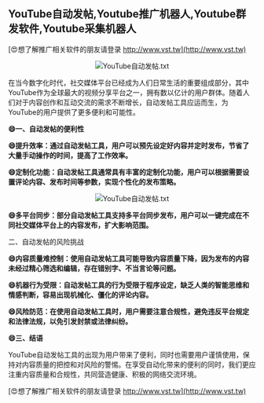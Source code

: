 ## **YouTube自动发帖,Youtube推广机器人,Youtube群发软件,Youtube采集机器人**

[😍想了解推广相关软件的朋友请登录 http://www.vst.tw](http://www.vst.tw)

 <center><img src="https://vst.tw/MP4/tuiguang/png/3.png" alt="YouTube自动发帖.txt"></center>

在当今数字化时代，社交媒体平台已经成为人们日常生活的重要组成部分，其中YouTube作为全球最大的视频分享平台之一，拥有数以亿计的用户群体。随着人们对于内容创作和互动交流的需求不断增长，自动发帖工具应运而生，为YouTube的用户提供了更多便利和可能性。

**😄一、自动发帖的便利性**

**😄提升效率：通过自动发帖工具，用户可以预先设定好内容并定时发布，节省了大量手动操作的时间，提高了工作效率。**

**😄定制化功能：自动发帖工具通常具有丰富的定制化功能，用户可以根据需要设置评论内容、发布时间等参数，实现个性化的发布策略。**

 <center><img src="https://vst.tw/MP4/tuiguang/png/5.png" alt="YouTube自动发帖.txt"></center>

**😄多平台同步：部分自动发帖工具支持多平台同步发布，用户可以一键完成在不同社交媒体平台上的内容发布，扩大影响范围。**

二、自动发帖的风险挑战

**😄内容质量难控制：使用自动发帖工具可能导致内容质量下降，因为发布的内容未经过精心筛选和编辑，存在错别字、不当言论等问题。**

**😄机器行为受限：自动发帖工具的行为受限于程序设定，缺乏人类的智能思维和情感判断，容易出现机械化、僵化的评论内容。**

**😄风险防范：在使用自动发帖工具时，用户需要注意合规性，避免违反平台规定和法律法规，以免引发封禁或法律纠纷。**

**😄三、结语**

YouTube自动发帖工具的出现为用户带来了便利，同时也需要用户谨慎使用，保持对内容质量的把控和对风险的警惕。在享受自动化带来的便利的同时，我们更应注重内容质量和合规性，共同营造健康、积极的网络交流环境。

[😍想了解推广相关软件的朋友请登录 http://www.vst.tw](http://www.vst.tw)




